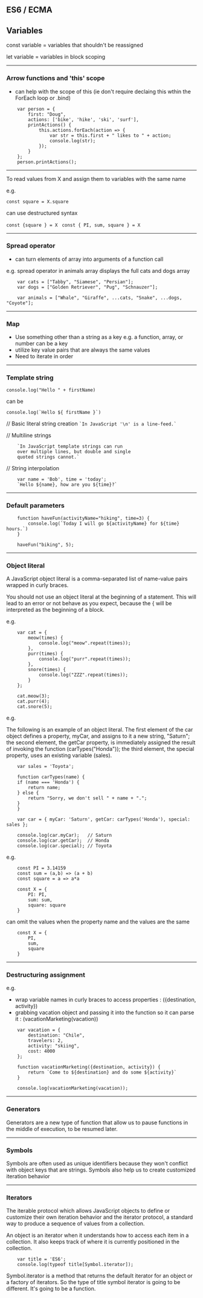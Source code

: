 
## ES6 / ECMA

## Variables

const variable = variables that shouldn't be reassigned

let variable = variables in block scoping

---


### Arrow functions and 'this' scope

* can help with the scope of this (ie don't require declaing this wthin the ForEach loop or .bind)

```
    var person = {
        first: "Doug",
        actions: ['bike', 'hike', 'ski', 'surf'],
        printActions() {
            this.actions.forEach(action => {
                var str = this.first + " likes to " + action;
                console.log(str);
            });
        }
    };
    person.printActions();
```

---

To read values from X and assign them to variables with the same name

e.g.

```const square = X.square```

can use destructured syntax

```const {square } = X ```
```const { PI, sum, square } = X ```

---



### Spread operator

* can turn elements of array into arguments of a function call

e.g. spread operator in animals array displays the full cats and dogs array

```
    var cats = ["Tabby", "Siamese", "Persian"];
    var dogs = ["Golden Retriever", "Pug", "Schnauzer"];

    var animals = ["Whale", "Giraffe", ...cats, "Snake", ...dogs, "Coyote"];

```

---


### Map

* Use something other than a string as a key e.g. a function, array, or number can be a key
* utilize key value pairs that are always the same values
* Need to iterate in order

---

### Template string

```console.log("Hello " + firstName)```

can be

```console.log(`Hello ${ firstName }`)```


// Basic literal string creation
``` `In JavaScript '\n' is a line-feed.` ```

// Multiline strings
```
    `In JavaScript template strings can run
    over multiple lines, but double and single
    quoted strings cannot.`
```

// String interpolation
```
    var name = 'Bob', time = 'today';
    `Hello ${name}, how are you ${time}?`
```

---

### Default parameters

```
    function haveFun(activityName="hiking", time=3) {
        console.log(`Today I will go ${activityName} for ${time} hours.`)
    }

    haveFun("biking", 5);
```

---

### Object literal

A JavaScript object literal is a comma-separated list of name-value pairs wrapped in curly braces.

 You should not use an object literal at the beginning of a statement. This will lead to an error or not behave as you expect, because the { will be interpreted as the beginning of a block.

e.g.

```
    var cat = {
        meow(times) {
            console.log("meow".repeat(times));
        },
        purr(times) {
            console.log("purr".repeat(times));
        },
        snore(times) {
            console.log("ZZZ".repeat(times));
        }
    };

    cat.meow(3);
    cat.purr(4);
    cat.snore(5);
```
e.g.

The following is an example of an object literal. The first element of the car object defines a property, myCar, and assigns to it a new string, "Saturn"; the second element, the getCar property, is immediately assigned the result of invoking the function (carTypes("Honda")); the third element, the special property, uses an existing variable (sales).

```
    var sales = 'Toyota';

    function carTypes(name) {
    if (name === 'Honda') {
        return name;
    } else {
        return "Sorry, we don't sell " + name + ".";
    }
    }

    var car = { myCar: 'Saturn', getCar: carTypes('Honda'), special: sales };

    console.log(car.myCar);   // Saturn
    console.log(car.getCar);  // Honda
    console.log(car.special); // Toyota
```


e.g.

```
    const PI = 3.14159
    const sum = (a,b) => (a + b)
    const square = a => a*a

    const X = {
        PI: PI,
        sum: sum,
        square: square
    }

```
can omit the values when the property name and the values are the same

```
    const X = {
        PI,
        sum,
        square
    }
```

---

### Destructuring assignment 

e.g.
* wrap variable names in curly braces to access properties : ({destination, activity})
* grabbing vacation object and passing it into the function so it can parse it : (vacationMarketing(vacation))

```
    var vacation = {
        destination: "Chile",
        travelers: 2,
        activity: "skiing", 
        cost: 4000
    };

    function vacationMarketing({destination, activity}) {
        return `Come to ${destination} and do some ${activity}`
    }

    console.log(vacationMarketing(vacation));
```

---

### Generators

Generators are a new type of function that allow us to pause functions in the middle of execution, to be resumed later. 

---

### Symbols

Symbols are often used as unique identifiers because they won't conflict with object keys that are strings. Symbols also help us to create customized iteration behavior

---

### Iterators


The iterable protocol which allows JavaScript objects to define or customize their own iteration behavior and the iterator protocol, a standard way to produce a sequence of values from a collection. 

An object is an iterator when it understands how to access each item in a collection. It also keeps track of where it is currently positioned in the collection. 

``` 
    var title = 'ES6';
    console.log(typeof title[Symbol.iterator]);
``` 

Symbol.iterator is a method that returns the default iterator for an object or a factory of iterators. So the type of title symbol iterator is going to be different. It's going to be a function. 




